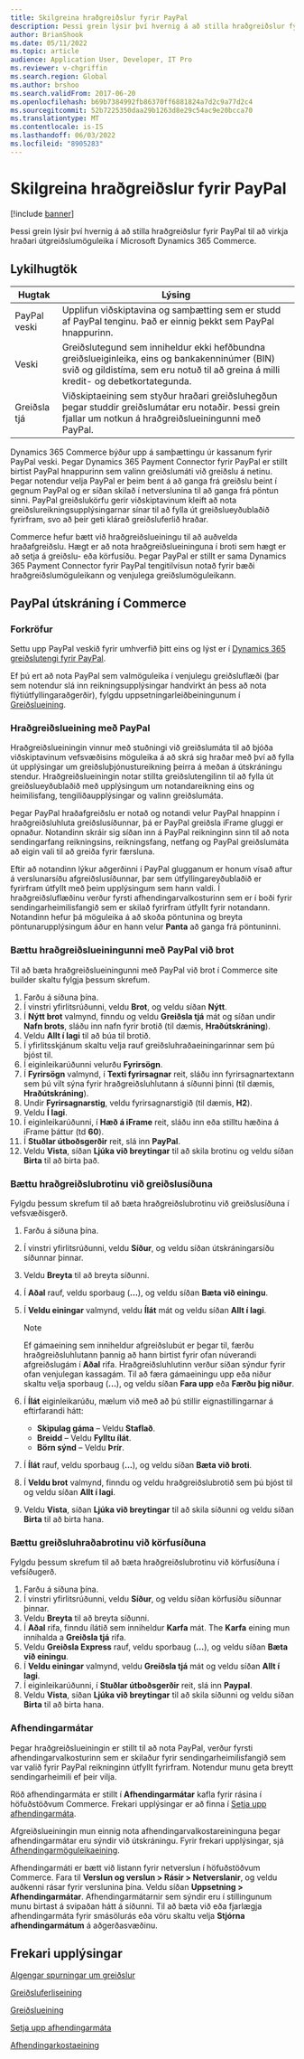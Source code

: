 ```yaml
---
title: Skilgreina hraðgreiðslur fyrir PayPal
description: Þessi grein lýsir því hvernig á að stilla hraðgreiðslur fyrir PayPal til að virkja hraðari útgreiðslumöguleika í Microsoft Dynamics 365 Commerce.
author: BrianShook
ms.date: 05/11/2022
ms.topic: article
audience: Application User, Developer, IT Pro
ms.reviewer: v-chgriffin
ms.search.region: Global
ms.author: brshoo
ms.search.validFrom: 2017-06-20
ms.openlocfilehash: b69b7384992fb86370ff6881824a7d2c9a77d2c4
ms.sourcegitcommit: 52b7225350daa29b1263d8e29c54ac9e20bcca70
ms.translationtype: MT
ms.contentlocale: is-IS
ms.lasthandoff: 06/03/2022
ms.locfileid: "8905283"
---
```

# <a name="configure-express-payments-for-paypal"></a>Skilgreina hraðgreiðslur fyrir PayPal

[!include [banner](../includes/banner.md)]

Þessi grein lýsir því hvernig á að stilla hraðgreiðslur fyrir PayPal til að virkja hraðari útgreiðslumöguleika í Microsoft Dynamics 365 Commerce.

## <a name="key-terms"></a>Lykilhugtök

| Hugtak | Lýsing |
|---|---|
| PayPal veski | Upplifun viðskiptavina og samþætting sem er studd af PayPal tenginu. Það er einnig þekkt sem PayPal hnappurinn. |
| Veski | Greiðslutegund sem inniheldur ekki hefðbundna greiðslueiginleika, eins og bankakenninúmer (BIN) svið og gildistíma, sem eru notuð til að greina á milli kredit- og debetkortategunda. |
| Greiðsla tjá | Viðskiptaeining sem styður hraðari greiðsluhegðun þegar studdir greiðslumátar eru notaðir. Þessi grein fjallar um notkun á hraðgreiðslueiningunni með PayPal. |

Dynamics 365 Commerce býður upp á samþættingu úr kassanum fyrir PayPal veski. Þegar Dynamics 365 Payment Connector fyrir PayPal er stillt birtist PayPal hnappurinn sem valinn greiðslumáti við greiðslu á netinu. Þegar notendur velja PayPal er þeim bent á að ganga frá greiðslu beint í gegnum PayPal og er síðan skilað í netverslunina til að ganga frá pöntun sinni. PayPal greiðslukörfu gerir viðskiptavinum kleift að nota greiðslureikningsupplýsingarnar sínar til að fylla út greiðslueyðublaðið fyrirfram, svo að þeir geti klárað greiðsluferlið hraðar.

Commerce hefur bætt við hraðgreiðslueiningu til að auðvelda hraðafgreiðslu. Hægt er að nota hraðgreiðslueininguna í broti sem hægt er að setja á greiðslu- eða körfusíðu. Þegar PayPal er stillt er sama Dynamics 365 Payment Connector fyrir PayPal tengitilvísun notað fyrir bæði hraðgreiðslumöguleikann og venjulega greiðslumöguleikann.

## <a name="paypal-checkout-in-commerce"></a>PayPal útskráning í Commerce

### <a name="prerequisites"></a>Forkröfur

Settu upp PayPal veskið fyrir umhverfið þitt eins og lýst er í [Dynamics 365 greiðslutengi fyrir PayPal](../paypal.md).

Ef þú ert að nota PayPal sem valmöguleika í venjulegu greiðsluflæði (þar sem notendur slá inn reikningsupplýsingar handvirkt án þess að nota flýtiútfyllingaraðgerðir), fylgdu uppsetningarleiðbeiningunum í [Greiðslueining](../payment-module.md).

### <a name="payment-express-module-with-paypal"></a>Hraðgreiðslueining með PayPal

Hraðgreiðslueiningin vinnur með stuðningi við greiðslumáta til að bjóða viðskiptavinum vefsvæðisins möguleika á að skrá sig hraðar með því að fylla út upplýsingar um greiðsluþjónustureikning þeirra á meðan á útskráningu stendur. Hraðgreiðslueiningin notar stillta greiðslutengilinn til að fylla út greiðslueyðublaðið með upplýsingum um notandareikning eins og heimilisfang, tengiliðaupplýsingar og valinn greiðslumáta.

Þegar PayPal hraðafgreiðslu er notað og notandi velur PayPal hnappinn í hraðgreiðsluhluta greiðslusíðunnar, þá er PayPal greiðsla iFrame gluggi er opnaður. Notandinn skráir sig síðan inn á PayPal reikninginn sinn til að nota sendingarfang reikningsins, reikningsfang, netfang og PayPal greiðslumáta að eigin vali til að greiða fyrir færsluna.

Eftir að notandinn lýkur aðgerðinni í PayPal glugganum er honum vísað aftur á verslunarsíðu afgreiðslusíðunnar, þar sem útfyllingareyðublaðið er fyrirfram útfyllt með þeim upplýsingum sem hann valdi. Í hraðgreiðsluflæðinu verður fyrsti afhendingarvalkosturinn sem er í boði fyrir sendingarheimilisfangið sem er skilað fyrirfram útfyllt fyrir notandann. Notandinn hefur þá möguleika á að skoða pöntunina og breyta pöntunarupplýsingum áður en hann velur **Panta** að ganga frá pöntuninni.

### <a name="add-the-payment-express-module-with-paypal-to-a-fragment"></a>Bættu hraðgreiðslueiningunni með PayPal við brot

Til að bæta hraðgreiðslueiningunni með PayPal við brot í Commerce site builder skaltu fylgja þessum skrefum.

1. Farðu á síðuna þína.
1. Í vinstri yfirlitsrúðunni, veldu **Brot**, og veldu síðan **Nýtt**.
1. Í **Nýtt brot** valmynd, finndu og veldu **Greiðsla tjá** mát og síðan undir **Nafn brots**, sláðu inn nafn fyrir brotið (til dæmis, **Hraðútskráning**).
1. Veldu **Allt í lagi** til að búa til brotið.
1. Í yfirlitsskjánum skaltu velja rauf greiðsluhraðaeiningarinnar sem þú bjóst til.
1. Í eiginleikarúðunni velurðu **Fyrirsögn**.
1. Í **Fyrirsögn** valmynd, í **Texti fyrirsagnar** reit, sláðu inn fyrirsagnartextann sem þú vilt sýna fyrir hraðgreiðsluhlutann á síðunni þinni (til dæmis, **Hraðútskráning**).
1. Undir **Fyrirsagnarstig**, veldu fyrirsagnarstigið (til dæmis, **H2**).
1. Veldu **Í lagi**.
1. Í eiginleikarúðunni, í **Hæð á iFrame** reit, sláðu inn eða stilltu hæðina á iFrame þáttur (td **60**).
1. Í **Stuðlar útboðsgerðir** reit, slá inn **PayPal**.
1. Veldu **Vista**, síðan **Ljúka við breytingar** til að skila brotinu og veldu síðan **Birta** til að birta það.

### <a name="add-the-payment-express-fragment-to-the-checkout-page"></a>Bættu hraðgreiðslubrotinu við greiðslusíðuna

Fylgdu þessum skrefum til að bæta hraðgreiðslubrotinu við greiðslusíðuna í vefsvæðisgerð.

1. Farðu á síðuna þína.
1. Í vinstri yfirlitsrúðunni, veldu **Síður**, og veldu síðan útskráningarsíðu síðunnar þinnar.
1. Veldu **Breyta** til að breyta síðunni.
1. Í **Aðal** rauf, veldu sporbaug (**...**), og veldu síðan **Bæta við einingu**.
1. Í **Veldu einingar** valmynd, veldu **Ílát** mát og veldu síðan **Allt í lagi**.

    > [!NOTE]
    > Ef gámaeining sem inniheldur afgreiðslubút er þegar til, færðu hraðgreiðsluhlutann þannig að hann birtist fyrir ofan núverandi afgreiðslugám í **Aðal** rifa. Hraðgreiðsluhlutinn verður síðan sýndur fyrir ofan venjulegan kassagám. Til að færa gámaeiningu upp eða niður skaltu velja sporbaug (**...**), og veldu síðan **Fara upp** eða **Færðu þig niður**.

1. Í **Ílát** eiginleikarúðu, mælum við með að þú stillir eignastillingarnar á eftirfarandi hátt:

    - **Skipulag gáma** – Veldu **Staflað**.
    - **Breidd** – Veldu **Fylltu ílát**.
    - **Börn sýnd** – Veldu **Þrír**.

1. Í **Ílát** rauf, veldu sporbaug (**...**), og veldu síðan **Bæta við broti**.
1. Í **Veldu brot** valmynd, finndu og veldu hraðgreiðslubrotið sem þú bjóst til og veldu síðan **Allt í lagi**.
1. Veldu **Vista**, síðan **Ljúka við breytingar** til að skila síðunni og veldu síðan **Birta** til að birta hana.

### <a name="add-the-payment-express-fragment-to-the-cart-page"></a>Bættu greiðsluhraðabrotinu við körfusíðuna

Fylgdu þessum skrefum til að bæta hraðgreiðslubrotinu við körfusíðuna í vefsíðugerð.

1. Farðu á síðuna þína.
1. Í vinstri yfirlitsrúðunni, veldu **Síður**, og veldu síðan körfusíðu síðunnar þinnar.
1. Veldu **Breyta** til að breyta síðunni.
1. Í **Aðal** rifa, finndu ílátið sem inniheldur **Karfa** mát. The **Karfa** eining mun innihalda a **Greiðsla tjá** rifa.
1. Veldu **Greiðsla Express** rauf, veldu sporbaug (**...**), og veldu síðan **Bæta við einingu**.
1. Í **Veldu einingar** valmynd, veldu **Greiðsla tjá** mát og veldu síðan **Allt í lagi**.
1. Í eiginleikarúðunni, í **Stuðlar útboðsgerðir** reit, slá inn **Paypal**.
1. Veldu **Vista**, síðan **Ljúka við breytingar** til að skila síðunni og veldu síðan **Birta** til að birta hana.

### <a name="modes-of-delivery"></a>Afhendingarmátar

Þegar hraðgreiðslueiningin er stillt til að nota PayPal, verður fyrsti afhendingarvalkosturinn sem er skilaður fyrir sendingarheimilisfangið sem var valið fyrir PayPal reikninginn útfyllt fyrirfram. Notendur munu geta breytt sendingarheimili ef þeir vilja.

Röð afhendingarmáta er stillt í **Afhendingarmátar** kafla fyrir rásina í höfuðstöðvum Commerce. Frekari upplýsingar er að finna í [Setja upp afhendingarmáta](/dynamicsax-2012/appuser-itpro/set-up-modes-of-delivery).

Afgreiðslueiningin mun einnig nota afhendingarvalkostareininguna þegar afhendingarmátar eru sýndir við útskráningu. Fyrir frekari upplýsingar, sjá [Afhendingarmöguleikaeining](../delivery-options-module.md).

Afhendingarmáti er bætt við listann fyrir netverslun í höfuðstöðvum Commerce. Fara til **Verslun og verslun \> Rásir \> Netverslanir**, og veldu auðkenni rásar fyrir verslunina þína. Veldu síðan **Uppsetning \> Afhendingarmátar**. Afhendingarmátarnir sem sýndir eru í stillingunum munu birtast á svipaðan hátt á síðunni. Til að bæta við eða fjarlægja afhendingarmáta fyrir smásölurás eða vöru skaltu velja **Stjórna afhendingarmátum** á aðgerðasvæðinu.

## <a name="additional-resources"></a>Frekari upplýsingar

[Algengar spurningar um greiðslur](payments-retail.md)

[Greiðsluferliseining](../add-checkout-module.md)

[Greiðslueining](../payment-module.md)

[Setja upp afhendingarmáta](/dynamicsax-2012/appuser-itpro/set-up-modes-of-delivery)

[Afhendingarkostaeining](../delivery-options-module.md)
